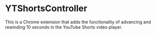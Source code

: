 # YTShortsController
This is a Chrome extension that adds the functionality of advancing and rewinding 10 seconds in the YouTube Shorts video player.
